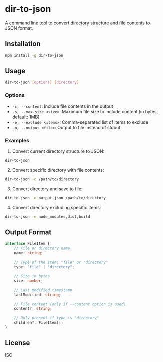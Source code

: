 # dir-to-json

A command line tool to convert directory structure and file contents to JSON format.

## Installation

```bash
npm install -g dir-to-json
```

## Usage

```bash
dir-to-json [options] [directory]
```

### Options

- `-c, --content`: Include file contents in the output
- `-s, --max-size <size>`: Maximum file size to include content (in bytes, default: 1MB)
- `-e, --exclude <items>`: Comma-separated list of items to exclude
- `-o, --output <file>`: Output to file instead of stdout

### Examples

1. Convert current directory structure to JSON:
```bash
dir-to-json
```

2. Convert specific directory with file contents:
```bash
dir-to-json -c /path/to/directory
```

3. Convert directory and save to file:
```bash
dir-to-json -o output.json /path/to/directory
```

4. Convert directory excluding specific items:
```bash
dir-to-json -e node_modules,dist,build
```

## Output Format

```typescript
interface FileItem {
    // File or directory name
    name: string;
    
    // Type of the item: "file" or "directory"
    type: "file" | "directory";
    
    // Size in bytes
    size: number;
    
    // Last modified timestamp
    lastModified: string;
    
    // File content (only if --content option is used)
    content?: string;
    
    // Only present if type is "directory"
    children?: FileItem[];
}
```

## License

ISC
